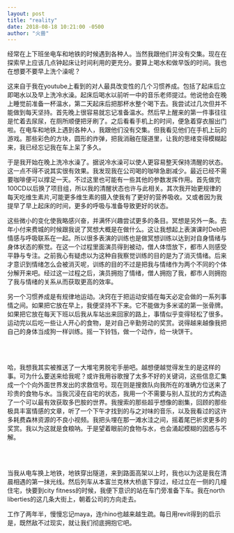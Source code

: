 ```yaml
---
layout: post
title: "reality"
date: 2018-08-18 10:21:00 -0500
author: "火兽"
---
```


经常在上下班坐电车和地铁的时候遇到各种人。当然我跟他们并没有交集。现在在探索早上应该几点钟起床让时间利用的更充分。要算上喝水和做早饭的时间。我也在想要不要早上洗个澡呢？

这来自于我在youtube上看到的对人最具改变性的几个习惯养成。包括了起床后立即喝水以及早上洗冷水澡。起床后喝水以前听一中的音乐老师提过。他说他会在晚上睡觉前准备一杯温水，第二天起床后把那杯水整个喝下去。我尝试过几次但并不能做到每天坚持。首先晚上很容易就忘记准备温水。然后早上醒来的第一件事往往是忙着去尿尿，在厕所顺便把牙刷了。之后看看手机上的时间，便急着穿衣服出门啦。在电车和地铁上遇到各种人，我跟他们没有交集。但我看见他们在手机上玩的游戏。那些彩色的方块，圆形的炸弹，把我消融在隧道里，让我的思绪变得模糊起来，我已经忘记我在车上呆了多久。

于是我开始在晚上洗冷水澡了。据说冷水澡可以使人更容易整天保持清醒的状态。这一点不得不说其实很有效果。我发现我在公司喝的咖啡急剧减少。最近已经不需要咖啡便可以撑足一天。不过这里也可能有一些其他的参数发挥作用。首先做完100CD以后换了项目组，所以我的清醒状态也许与此相关。其次我开始更规律的每天吃维生素片,可能更多维生素的摄入使我有了更好的营养吸收。又或者因为我提早了早上起床的时间，更多的呼吸与准备导致更好的状态。

这些微小的变化使我略感兴奋，并满怀兴趣尝试更多的条目。冥想是另外一条。去年小付来费城的时候跟我说了冥想大概是在做什么。这让我想起上表演课时Deb把情感与呼吸联系在一起。所以很多表演的训练也是做冥想训练以达到对自身情绪与身体状态的察觉。在这一个过程里面演员得到被动，僧人体悟放下，都市人则感受平静与专注。之前我心有疑虑以为这种自我察觉训练的目的是为了消灭情绪。后来才意识到情绪怎么会被消灭呢，训练的目的不过是把我与情绪作为两个不同的个体分解开来吧。经过这一过程之后，演员拥抱了情绪，僧人拥抱了我，都市人则拥抱了我与情绪的关系从而获取更高的效率。

另一个习惯养成是有规律地运动。决窍在于把运动安插在每天必定会做的一系列事情之间。如果把它放在早上，我便坚持不下来。它不能做为多米诺的第一张骨牌。如果把它放在每天下班以后我从车站出来回家的路上，事情似乎变得轻松了很多。运动完以后吃一些让人开心的食物，是对自己辛勤劳动的奖赏。说得越来越像我把自己的身体当成狗一样训练。摇一下铃铛，做一个动作，给一块饼干。

<br><br>  

哈，我想我其实被推送了一大堆宅男脱宅手册吧。越想便越觉得发生的是这样的事。可为什么要送来给我呢？或许我用谷歌搜了太多不好的关键词，这些信息汇集成一个个向外面世界发出的求救信号。现在则是搜救队向我所在的准确方位送来了珍贵的食物与水。当我沉浸在自宅的状态，我用一个不需要与别人互扰的方式构造了一个可以最有效获取多巴胺的世界。我搜索的那些超乎想像的剧集，回顾的那些极具丰富情感的文章，听了一个下午才找到的与之对味的音乐，以及我看过的这许多耗费森林资源的不良小视频。我把头埋在那一滩水洼之间，摇着尾巴祈求更多的奖赏。我以为这就是食粮呐。于是望着眼前的食物与水，也会涌起模糊的因惑与不解。

<br><br>

当我从电车换上地铁，地铁穿出隧道，来到路面高架以上时，我也以为这是我在清晨相遇的第一抹光线。然后列车从本富兰克林大桥底下穿过，经过立在一侧的几幢住宅，快要到city fitness的时候，我便下意识的站在车门旁准备下车。我在north liberties的这几条大街上，朝着公司的方向走去。

工作了两年半，慢慢忘记maya，连rhino也越来越生疏。每日用revit得到的启示是，既然敌不过现实，就让我们彻底拥抱它吧。
